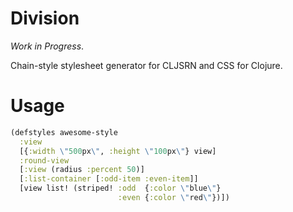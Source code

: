 # Division

*Work in Progress*.

Chain-style stylesheet generator for CLJSRN and CSS for Clojure.

# Usage

```clojure
(defstyles awesome-style
  :view
  [{:width \"500px\", :height \"100px\"} view]  
  :round-view
  [:view (radius :percent 50)]
  [:list-container [:odd-item :even-item]]
  [view list! (striped! :odd  {:color \"blue\"}
                        :even {:color \"red\"})])
```





